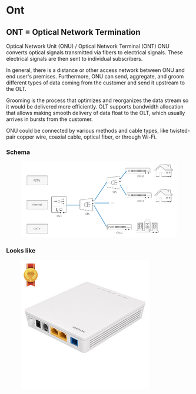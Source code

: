 # Ont
## ONT = Optical Network Termination

Optical Network Unit (ONU) / Optical Network Terminal (ONT)
ONU converts optical signals transmitted via fibers to electrical signals. These electrical signals are then sent to individual subscribers. 

In general, there is a distance or other access network between ONU and end user's premises. Furthermore, ONU can send, aggregate, and groom different types of data coming from the customer and send it upstream to the OLT. 

Grooming is the process that optimizes and reorganizes the data stream so it would be delivered more efficiently. OLT supports bandwidth allocation that allows making smooth delivery of data float to the OLT, which usually arrives in bursts from the customer. 

ONU could be connected by various methods and cable types, like twisted-pair copper wire, coaxial cable, optical fiber, or through Wi-Fi.

### Schema
<figure>
  <img src ="../image/ont.jpg" />
</figure>

### Looks like
<figure>
  <img src ="../image/ont2.jpg" />
</figure>
